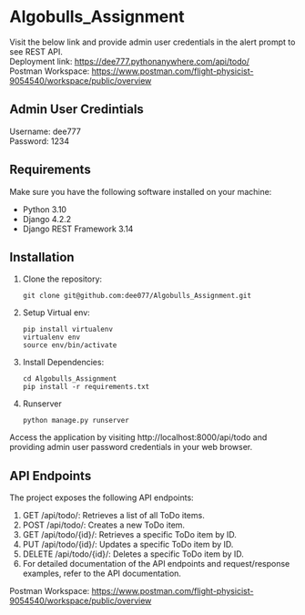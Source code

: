 # Algobulls_Assignment
Visit the below link and provide admin user credentials in the alert prompt to see REST API. <br/>
Deployment link: https://dee777.pythonanywhere.com/api/todo/ <br/>
Postman Workspace: https://www.postman.com/flight-physicist-9054540/workspace/public/overview

## Admin User Credintials

Username: dee777 <br/>
Password: 1234

## Requirements

Make sure you have the following software installed on your machine:
- Python 3.10
- Django 4.2.2
- Django REST Framework 3.14

## Installation

1. Clone the repository:

   ```shell
   git clone git@github.com:dee077/Algobulls_Assignment.git

2. Setup Virtual env:

   ```shell
   pip install virtualenv 
   virtualenv env 
   source env/bin/activate  

3. Install Dependencies:

   ```shell
   cd Algobulls_Assignment
   pip install -r requirements.txt

4. Runserver

   ```shell
   python manage.py runserver

Access the application by visiting http://localhost:8000/api/todo and providing admin user password credentials in your web browser.

## API Endpoints
The project exposes the following API endpoints:
   1. GET /api/todo/: Retrieves a list of all ToDo items.
   2. POST /api/todo/: Creates a new ToDo item.
   3. GET /api/todo/{id}/: Retrieves a specific ToDo item by ID.
   4. PUT /api/todo/{id}/: Updates a specific ToDo item by ID.
   5. DELETE /api/todo/{id}/: Deletes a specific ToDo item by ID.
   6. For detailed documentation of the API endpoints and request/response examples, refer to the API documentation. <br/>

Postman Workspace: https://www.postman.com/flight-physicist-9054540/workspace/public/overview
